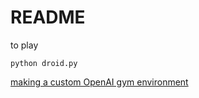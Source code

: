 # README

to play

`python droid.py`

[making a custom OpenAI gym environment](https://www.gymlibrary.dev/content/environment_creation/)
